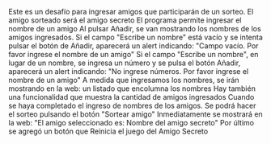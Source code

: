 Este es un desafío para ingresar amigos que participarán de un sorteo. El amigo sorteado será el amigo secreto
El programa permite ingresar el nombre de un amigo 
Al pulsar Añadir, se van mostrando los nombres de los amigos ingresados.
Si el campo "Escribe un nombre" está vacío y se intenta pulsar el botón de Añadir, aparecerá un alert indicando: "Campo vacío. Por favor ingrese el nombre de un amigo"
Si el campo "Escribe un nombre", en lugar de un nombre, se ingresa un número y se pulsa el botón Añadir, aparecerá un alert indicando: "No ingrese números. Por favor ingrese el nombre de un amigo"
A medida que ingresamos los nombres, se irán mostrando en la web: un listado que encolumna los nombres
Hay también una funcionalidad que muestra la cantidad de amigos ingresados
Cuando se haya completado el ingreso de nombres de los amigos. Se podrá hacer el sorteo pulsando el botón "Sortear amigo"
Inmediatamente se mostrará en la web: "El amigo seleccionado es: Nombre del amigo secreto"
Por último se agregó un botón que Reinicia el juego del Amigo Secreto
